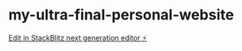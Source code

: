 # my-ultra-final-personal-website

[Edit in StackBlitz next generation editor ⚡️](https://stackblitz.com/~/github.com/joejowjow/my-ultra-final-personal-website)